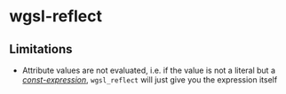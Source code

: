 # wgsl-reflect

## Limitations

- Attribute values are not evaluated, i.e. if the value is not a literal but a *[
  const-expression](https://www.w3.org/TR/WGSL/#const-expressions)*, `wgsl_reflect`
  will
  just give you the expression itself